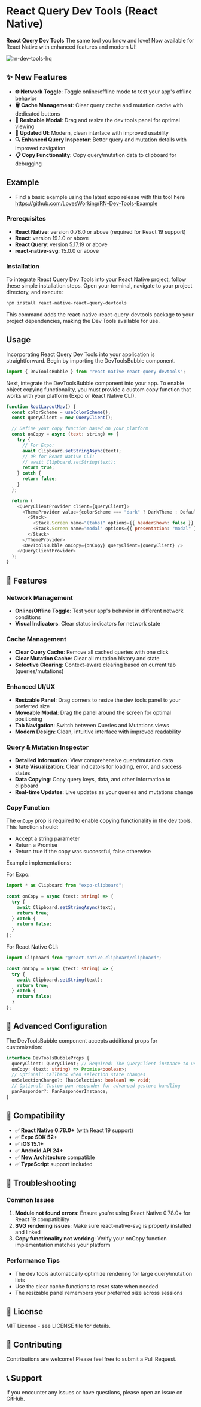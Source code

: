 # React Query Dev Tools (React Native)

**React Query Dev Tools** The same tool you know and love! Now available for React Native with enhanced features and modern UI!

![rn-dev-tools-hq](https://github.com/LovesWorking/LovesWorking/assets/111514077/3c6a2d9f-1320-48cc-92f3-affe02f877ea)

## ✨ New Features

- **🌐 Network Toggle**: Toggle online/offline mode to test your app's offline behavior
- **🗑️ Cache Management**: Clear query cache and mutation cache with dedicated buttons
- **📱 Resizable Modal**: Drag and resize the dev tools panel for optimal viewing
- **🎨 Updated UI**: Modern, clean interface with improved usability
- **🔍 Enhanced Query Inspector**: Better query and mutation details with improved navigation
- **📋 Copy Functionality**: Copy query/mutation data to clipboard for debugging

## Example

- Find a basic example using the latest expo release with this tool here https://github.com/LovesWorking/RN-Dev-Tools-Example

### Prerequisites

- **React Native**: version 0.78.0 or above (required for React 19 support)
- **React**: version 19.1.0 or above
- **React Query**: version 5.17.19 or above
- **react-native-svg**: 15.0.0 or above

### Installation

To integrate React Query Dev Tools into your React Native project, follow these simple installation steps. Open your terminal, navigate to your project directory, and execute:

```bash
npm install react-native-react-query-devtools
```

This command adds the react-native-react-query-devtools package to your project dependencies, making the Dev Tools available for use.

## Usage

Incorporating React Query Dev Tools into your application is straightforward. Begin by importing the DevToolsBubble component.

```javascript
import { DevToolsBubble } from "react-native-react-query-devtools";
```

Next, integrate the DevToolsBubble component into your app. To enable object copying functionality, you must provide a custom copy function that works with your platform (Expo or React Native CLI).

```javascript
function RootLayoutNav() {
  const colorScheme = useColorScheme();
  const queryClient = new QueryClient();

  // Define your copy function based on your platform
  const onCopy = async (text: string) => {
    try {
      // For Expo:
      await Clipboard.setStringAsync(text);
      // OR for React Native CLI:
      // await Clipboard.setString(text);
      return true;
    } catch {
      return false;
    }
  };

  return (
    <QueryClientProvider client={queryClient}>
      <ThemeProvider value={colorScheme === "dark" ? DarkTheme : DefaultTheme}>
        <Stack>
          <Stack.Screen name="(tabs)" options={{ headerShown: false }} />
          <Stack.Screen name="modal" options={{ presentation: "modal" }} />
        </Stack>
      </ThemeProvider>
      <DevToolsBubble onCopy={onCopy} queryClient={queryClient} />
    </QueryClientProvider>
  );
}
```

## 🚀 Features

### Network Management

- **Online/Offline Toggle**: Test your app's behavior in different network conditions
- **Visual Indicators**: Clear status indicators for network state

### Cache Management

- **Clear Query Cache**: Remove all cached queries with one click
- **Clear Mutation Cache**: Clear all mutation history and state
- **Selective Clearing**: Context-aware clearing based on current tab (queries/mutations)

### Enhanced UI/UX

- **Resizable Panel**: Drag corners to resize the dev tools panel to your preferred size
- **Moveable Modal**: Drag the panel around the screen for optimal positioning
- **Tab Navigation**: Switch between Queries and Mutations views
- **Modern Design**: Clean, intuitive interface with improved readability

### Query & Mutation Inspector

- **Detailed Information**: View comprehensive query/mutation data
- **State Visualization**: Clear indicators for loading, error, and success states
- **Data Copying**: Copy query keys, data, and other information to clipboard
- **Real-time Updates**: Live updates as your queries and mutations change

### Copy Function

The `onCopy` prop is required to enable copying functionality in the dev tools. This function should:

- Accept a string parameter
- Return a Promise<boolean>
- Return true if the copy was successful, false otherwise

Example implementations:

For Expo:

```typescript
import * as Clipboard from "expo-clipboard";

const onCopy = async (text: string) => {
  try {
    await Clipboard.setStringAsync(text);
    return true;
  } catch {
    return false;
  }
};
```

For React Native CLI:

```typescript
import Clipboard from "@react-native-clipboard/clipboard";

const onCopy = async (text: string) => {
  try {
    await Clipboard.setString(text);
    return true;
  } catch {
    return false;
  }
};
```

## 🔧 Advanced Configuration

The DevToolsBubble component accepts additional props for customization:

```typescript
interface DevToolsBubbleProps {
  queryClient: QueryClient; // Required: The QueryClient instance to use
  onCopy: (text: string) => Promise<boolean>;
  // Optional: Callback when selection state changes
  onSelectionChange?: (hasSelection: boolean) => void;
  // Optional: Custom pan responder for advanced gesture handling
  panResponder?: PanResponderInstance;
}
```

## 📱 Compatibility

- ✅ **React Native 0.78.0+** (with React 19 support)
- ✅ **Expo SDK 52+**
- ✅ **iOS 15.1+**
- ✅ **Android API 24+**
- ✅ **New Architecture** compatible
- ✅ **TypeScript** support included

## 🐛 Troubleshooting

### Common Issues

1. **Module not found errors**: Ensure you're using React Native 0.78.0+ for React 19 compatibility
2. **SVG rendering issues**: Make sure react-native-svg is properly installed and linked
3. **Copy functionality not working**: Verify your onCopy function implementation matches your platform

### Performance Tips

- The dev tools automatically optimize rendering for large query/mutation lists
- Use the clear cache functions to reset state when needed
- The resizable panel remembers your preferred size across sessions

## 📄 License

MIT License - see LICENSE file for details.

## 🤝 Contributing

Contributions are welcome! Please feel free to submit a Pull Request.

## 📞 Support

If you encounter any issues or have questions, please open an issue on GitHub.
